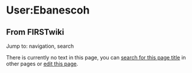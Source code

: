 # User:Ebanescoh

## From FIRSTwiki

Jump to: navigation, search

There is currently no text in this page, you can [search for this page title](Special:Search/Ebanescoh "Special:Search/Ebanescoh") in other pages or [edit this page](http://www.firstwiki.net/index.php?title=User:Ebanescoh&action=edit "http://www.firstwiki.net/index.php?title=User:Ebanescoh&action=edit").
